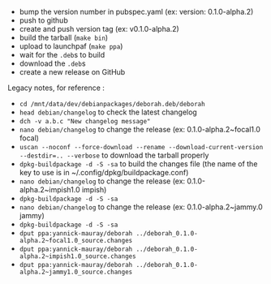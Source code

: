 * bump the version number in pubspec.yaml (ex: version: 0.1.0-alpha.2)
* push to github
* create and push version tag (ex: v0.1.0-alpha.2)
* build the tarball (`make bin`)
* upload to launchpaf (`make ppa`)
* wait for the `.deb`s to build
* download the `.deb`s
* create a new release on GitHub

Legacy notes, for reference :

* `cd /mnt/data/dev/debianpackages/deborah.deb/deborah`
* `head debian/changelog` to check the latest changelog
* `dch -v a.b.c "New changelog message"`
* `nano debian/changelog` to change the release (ex: 0.1.0-alpha.2~focal1.0 focal)
* `uscan --noconf --force-download --rename --download-current-version --destdir=.. --verbose` to download the tarball properly
* `dpkg-buildpackage -d -S -sa` to build the changes file (the name of the key to use is in ~/.config/dpkg/buildpackage.conf)
* `nano debian/changelog` to change the release (ex: 0.1.0-alpha.2~impish1.0 impish)
* `dpkg-buildpackage -d -S -sa`
* `nano debian/changelog` to change the release (ex: 0.1.0-alpha.2~jammy.0 jammy)
* `dpkg-buildpackage -d -S -sa`
* `dput ppa:yannick-mauray/deborah ../deborah_0.1.0-alpha.2~focal1.0_source.changes`
* `dput ppa:yannick-mauray/deborah ../deborah_0.1.0-alpha.2~impish1.0_source.changes`
* `dput ppa:yannick-mauray/deborah ../deborah_0.1.0-alpha.2~jammy1.0_source.changes`
